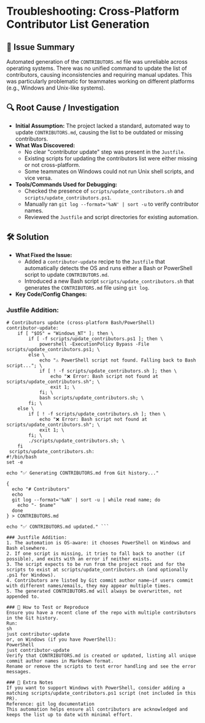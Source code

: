 # Troubleshooting: Cross-Platform Contributor List Generation

## 🧩 Issue Summary
Automated generation of the `CONTRIBUTORS.md` file was unreliable across operating systems. There was no unified command to update the list of contributors, causing inconsistencies and requiring manual updates. This was particularly problematic for teammates working on different platforms (e.g., Windows and Unix-like systems).

## 🔍 Root Cause / Investigation
- **Initial Assumption:** The project lacked a standard, automated way to update `CONTRIBUTORS.md`, causing the list to be outdated or missing contributors.
- **What Was Discovered:**
  - No clear "contributor update" step was present in the `Justfile`.
  - Existing scripts for updating the contributors list were either missing or not cross-platform.
  - Some teammates on Windows could not run Unix shell scripts, and vice versa.
- **Tools/Commands Used for Debugging:**
  - Checked the presence of `scripts/update_contributors.sh` and `scripts/update_contributors.ps1`.
  - Manually ran `git log --format='%aN' | sort -u` to verify contributor names.
  - Reviewed the `Justfile` and script directories for existing automation.

## 🛠️ Solution
- **What Fixed the Issue:**
  - Added a `contributor-update` recipe to the `Justfile` that automatically detects the OS and runs either a Bash or PowerShell script to update `CONTRIBUTORS.md`.
  - Introduced a new Bash script `scripts/update_contributors.sh` that generates the `CONTRIBUTORS.md` file using `git log`.
- **Key Code/Config Changes:**

### Justfile Addition:
```just
# Contributors update (cross-platform Bash/PowerShell)
contributor-update:
    if [ "$OS" = "Windows_NT" ]; then \
        if [ -f scripts/update_contributors.ps1 ]; then \
            powershell -ExecutionPolicy Bypass -File scripts/update_contributors.ps1; \
        else \
            echo "⚠️ PowerShell script not found. Falling back to Bash script..."; \
            if [ ! -f scripts/update_contributors.sh ]; then \
                echo "❌ Error: Bash script not found at scripts/update_contributors.sh"; \
                exit 1; \
            fi; \
            bash scripts/update_contributors.sh; \
        fi; \
    else \
        if [ ! -f scripts/update_contributors.sh ]; then \
            echo "❌ Error: Bash script not found at scripts/update_contributors.sh"; \
            exit 1; \
        fi; \
        ./scripts/update_contributors.sh; \
    fi
 scripts/update_contributors.sh:
#!/bin/bash
set -e

echo "✅ Generating CONTRIBUTORS.md from Git history..."

{
  echo "# Contributors"
  echo
  git log --format='%aN' | sort -u | while read name; do
    echo "- $name"
  done
} > CONTRIBUTORS.md

echo "✅ CONTRIBUTORS.md updated." ```

### Justfile Addition:
1. The automation is OS-aware: it chooses PowerShell on Windows and Bash elsewhere.
2. If one script is missing, it tries to fall back to another (if possible), and exits with an error if neither exists.
3. The script expects to be run from the project root and for the scripts to exist at scripts/update_contributors.sh (and optionally .ps1 for Windows).
4. Contributors are listed by Git commit author name—if users commit with different names/emails, they may appear multiple times.
5. The generated CONTRIBUTORS.md will always be overwritten, not appended to.

### 🧪 How to Test or Reproduce
Ensure you have a recent clone of the repo with multiple contributors in the Git history.
Run:
sh
just contributor-update
or, on Windows (if you have PowerShell):
PowerShell
just contributor-update
Verify that CONTRIBUTORS.md is created or updated, listing all unique commit author names in Markdown format.
Rename or remove the scripts to test error handling and see the error messages.

### 💬 Extra Notes
If you want to support Windows with PowerShell, consider adding a matching scripts/update_contributors.ps1 script (not included in this PR).
Reference: git log documentation
This automation helps ensure all contributors are acknowledged and keeps the list up to date with minimal effort.
